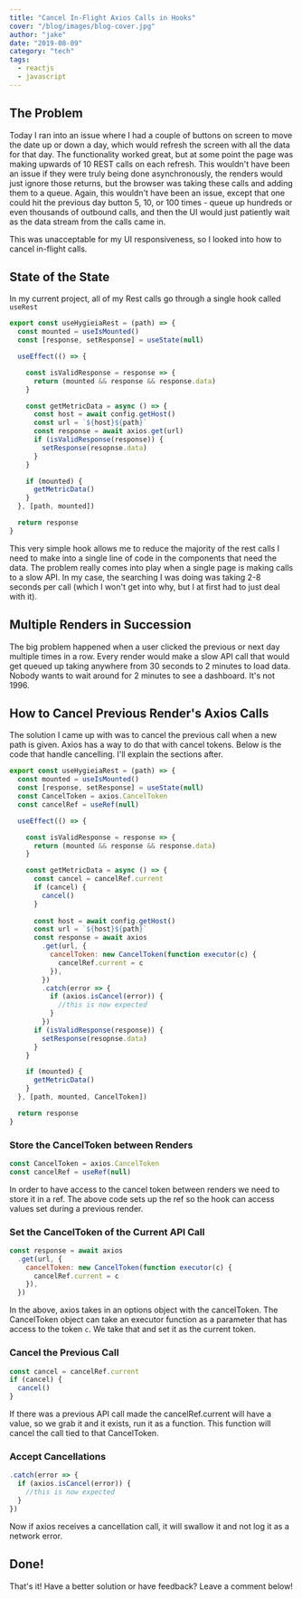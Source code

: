 ```yaml
---
title: "Cancel In-Flight Axios Calls in Hooks"
cover: "/blog/images/blog-cover.jpg"
author: "jake"
date: "2019-08-09"
category: "tech"
tags:
  - reactjs
  - javascript
---
```


## The Problem

Today I ran into an issue where I had a couple of buttons on screen to move the date
up or down a day, which would refresh the screen with all the data for that day. The
functionality worked great, but at some point the page was making upwards of 10 REST
calls on each refresh. This wouldn't have been an issue if they were truly being done
asynchronously, the renders would just ignore those returns, but the browser was taking
these calls and adding them to a queue. Again, this wouldn't have been an issue, except
that one could hit the previous day button 5, 10, or 100 times - queue up hundreds or even
thousands of outbound calls, and then the UI would just patiently wait as the data stream
from the calls came in.

This was unacceptable for my UI responsiveness, so I looked into how to cancel in-flight calls.

## State of the State

In my current project, all of my Rest calls go through a single hook called `useRest`

```javascript
export const useHygieiaRest = (path) => {
  const mounted = useIsMounted()
  const [response, setResponse] = useState(null)

  useEffect(() => {

    const isValidResponse = response => {
      return (mounted && response && response.data)
    }

    const getMetricData = async () => {
      const host = await config.getHost()
      const url = `${host}${path}`
      const response = await axios.get(url)
      if (isValidResponse(response)) {
        setResponse(resopnse.data)
      }
    }

    if (mounted) {
      getMetricData()
    }
  }, [path, mounted])

  return response
}
```

This very simple hook allows me to reduce the majority of the rest calls I 
need to make into a single line of code in the components that need the data.
The problem really comes into play when a single page is making calls to a 
slow API.  In my case, the searching I was doing was taking 2-8 seconds per call
(which I won't get into why, but I at first had to just deal with it).

## Multiple Renders in Succession

The big problem happened when a user clicked the previous or next day multiple times
in a row.  Every render would make a slow API call that would get queued up taking
anywhere from 30 seconds to 2 minutes to load data.  Nobody wants to wait around
for 2 minutes to see a dashboard.  It's not 1996.

## How to Cancel Previous Render's Axios Calls

The solution I came up with was to cancel the previous call when a new path
is given.  Axios has a way to do that with cancel tokens.  Below is the code
that handle cancelling.  I'll explain the sections after.

```javascript
export const useHygieiaRest = (path) => {
  const mounted = useIsMounted()
  const [response, setResponse] = useState(null)
  const CancelToken = axios.CancelToken
  const cancelRef = useRef(null)

  useEffect(() => {

    const isValidResponse = response => {
      return (mounted && response && response.data)
    }

    const getMetricData = async () => {
      const cancel = cancelRef.current
      if (cancel) {
        cancel()
      }
        
      const host = await config.getHost()
      const url = `${host}${path}`
      const response = await axios
        .get(url, {
          cancelToken: new CancelToken(function executor(c) {
            cancelRef.current = c
          }),
        })
        .catch(error => {
          if (axios.isCancel(error)) {
            //this is now expected
          }
        })
      if (isValidResponse(response)) {
        setResponse(resopnse.data)
      }
    }

    if (mounted) {
      getMetricData()
    }
  }, [path, mounted, CancelToken])

  return response
}
```

### Store the CancelToken between Renders

```javascript
const CancelToken = axios.CancelToken
const cancelRef = useRef(null)
```

In order to have access to the cancel token between renders we need to store it
in a ref.  The above code sets up the ref so the hook can access values set
during a previous render.



### Set the CancelToken of the Current API Call

```javascript
const response = await axios
  .get(url, {
    cancelToken: new CancelToken(function executor(c) {
      cancelRef.current = c
    }),
  })
```

In the above, axios takes in an options object with the cancelToken.  The
CancelToken object can take an executor function as a parameter that has 
access to the token `c`.  We take that and set it as the current token.

### Cancel the Previous Call
```javascript
const cancel = cancelRef.current
if (cancel) {
  cancel()
}
```

If there was a previous API call made the cancelRef.current will have a value,
so we grab it and it exists, run it as a function.  This function will
cancel the call tied to that CancelToken.

### Accept Cancellations
```javascript
.catch(error => {
  if (axios.isCancel(error)) {
    //this is now expected
  }
})
```

Now if axios receives a cancellation call, it will swallow it and not log it 
as a network error.

## Done!

That's it!  Have a better solution or have feedback?  Leave a comment below!